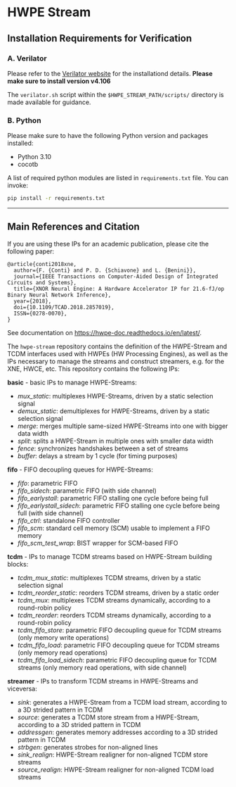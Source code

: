 # HWPE Stream 

## Installation Requirements for Verification

### A. Verilator

Please refer to the [Verilator website](https://verilator.org/guide/latest/install.html) for the installationd details. **Please make sure to install version v4.106**

The `verilator.sh` script within the `$HWPE_STREAM_PATH/scripts/` directory is made available for guidance.


### B. Python 

Please make sure to have the following Python version and packages installed:

* Python 3.10
* cocotb

A list of required python modules are listed in `requirements.txt` file. You can invoke:

``` bash
pip install -r requirements.txt
```

---

## Main References and Citation

If you are using these IPs for an academic publication, please cite the following paper:
```
@article{conti2018xne, 
  author={F. {Conti} and P. D. {Schiavone} and L. {Benini}}, 
  journal={IEEE Transactions on Computer-Aided Design of Integrated Circuits and Systems}, 
  title={XNOR Neural Engine: A Hardware Accelerator IP for 21.6-fJ/op Binary Neural Network Inference}, 
  year={2018}, 
  doi={10.1109/TCAD.2018.2857019}, 
  ISSN={0278-0070}, 
}
```

See documentation on https://hwpe-doc.readthedocs.io/en/latest/.

The `hwpe-stream` repository contains the definition of the HWPE-Stream and TCDM interfaces used with HWPEs (HW Processing Engines), as well as the IPs necessary to manage the streams and construct streamers, e.g. for the XNE, HWCE, etc.
This repository contains the following IPs:

**basic** - basic IPs to manage HWPE-Streams:
 - *mux\_static*: multiplexes HWPE-Streams, driven by a static selection signal
 - *demux\_static*: demultiplexes for HWPE-Streams, driven by a static selection signal
 - *merge*: merges multiple same-sized HWPE-Streams into one with bigger data width
 - *split*: splits a HWPE-Stream in multiple ones with smaller data width
 - *fence*: synchronizes handshakes between a set of streams
 - *buffer*: delays a stream by 1 cycle (for timing purposes)

**fifo** - FIFO decoupling queues for HWPE-Streams:
 - *fifo*: parametric FIFO
 - *fifo\_sidech*: parametric FIFO (with side channel)
 - *fifo\_earlystall*: parametric FIFO stalling one cycle before being full
 - *fifo\_earlystall\_sidech*: parametric FIFO stalling one cycle before being full (with side channel)
 - *fifo\_ctrl*: standalone FIFO controller
 - *fifo\_scm*: standard cell memory (SCM) usable to implement a FIFO memory
 - *fifo\_scm\_test\_wrap*: BIST wrapper for SCM-based FIFO

**tcdm** - IPs to manage TCDM streams based on HWPE-Stream building blocks:
 - *tcdm\_mux\_static*: multiplexes TCDM streams, driven by a static selection signal
 - *tcdm\_reorder\_static*: reorders TCDM streams, driven by a static order
 - *tcdm\_mux*: multiplexes TCDM streams dynamically, according to a round-robin policy
 - *tcdm\_reorder*: reorders TCDM streams dynamically, according to a round-robin policy
 - *tcdm\_fifo\_store*: parametric FIFO decoupling queue for TCDM streams (only memory write operations)
 - *tcdm\_fifo\_load*: parametric FIFO decoupling queue for TCDM streams (only memory read operations)
 - *tcdm\_fifo\_load\_sidech*: parametric FIFO decoupling queue for TCDM streams (only memory read operations, with side channel)

**streamer** - IPs to transform TCDM streams in HWPE-Streams and viceversa:
 - *sink*: generates a HWPE-Stream from a TCDM load stream, according to a 3D strided pattern in TCDM
 - *source*: generates a TCDM store stream from a HWPE-Stream, according to a 3D strided pattern in TCDM
 - *addressgen*: generates memory addresses according to a 3D strided pattern in TCDM
 - *strbgen*: generates strobes for non-aligned lines
 - *sink\_realign*: HWPE-Stream realigner for non-aligned TCDM store streams
 - *source\_realign*: HWPE-Stream realigner for non-aligned TCDM load streams
